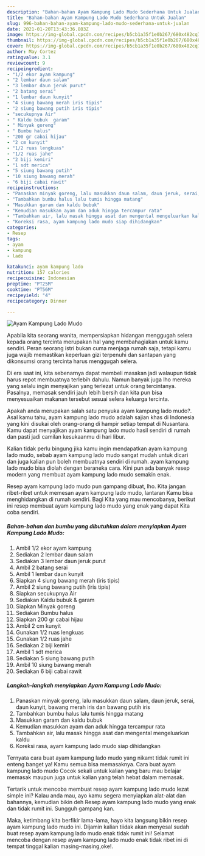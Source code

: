 ```yaml
---
description: "Bahan-bahan Ayam Kampung Lado Mudo Sederhana Untuk Jualan"
title: "Bahan-bahan Ayam Kampung Lado Mudo Sederhana Untuk Jualan"
slug: 996-bahan-bahan-ayam-kampung-lado-mudo-sederhana-untuk-jualan
date: 2021-01-20T13:43:36.803Z
image: https://img-global.cpcdn.com/recipes/b5cb1a35f1e0b267/680x482cq70/ayam-kampung-lado-mudo-foto-resep-utama.jpg
thumbnail: https://img-global.cpcdn.com/recipes/b5cb1a35f1e0b267/680x482cq70/ayam-kampung-lado-mudo-foto-resep-utama.jpg
cover: https://img-global.cpcdn.com/recipes/b5cb1a35f1e0b267/680x482cq70/ayam-kampung-lado-mudo-foto-resep-utama.jpg
author: May Cortez
ratingvalue: 3.1
reviewcount: 9
recipeingredient:
- "1/2 ekor ayam kampung"
- "2 lembar daun salam"
- "3 lembar daun jeruk purut"
- "2 batang serai"
- "1 lembar daun kunyit"
- "4 siung bawang merah iris tipis"
- "2 siung bawang putih iris tipis"
- "secukupnya Air"
- " Kaldu bubuk  garam"
- " Minyak goreng"
- " Bumbu halus"
- "200 gr cabai hijau"
- "2 cm kunyit"
- "1/2 ruas lengkuas"
- "1/2 ruas jahe"
- "2 biji kemiri"
- "1 sdt merica"
- "5 siung bawang putih"
- "10 siung bawang merah"
- "6 biji cabai rawit"
recipeinstructions:
- "Panaskan minyak goreng, lalu masukkan daun salam, daun jeruk, serai, daun kunyit, bawang merah iris dan bawang putih iris"
- "Tambahkan bumbu halus lalu tumis hingga matang"
- "Masukkan garam dan kaldu bubuk"
- "Kemudian masukkan ayam dan aduk hingga tercampur rata"
- "Tambahkan air, lalu masak hingga asat dan mengental mengeluarkan kaldu"
- "Koreksi rasa, ayam kampung lado mudo siap dihidangkan"
categories:
- Resep
tags:
- ayam
- kampung
- lado

katakunci: ayam kampung lado 
nutrition: 157 calories
recipecuisine: Indonesian
preptime: "PT25M"
cooktime: "PT56M"
recipeyield: "4"
recipecategory: Dinner

---
```



![Ayam Kampung Lado Mudo](https://img-global.cpcdn.com/recipes/b5cb1a35f1e0b267/680x482cq70/ayam-kampung-lado-mudo-foto-resep-utama.jpg)

Apabila kita seorang wanita, mempersiapkan hidangan menggugah selera kepada orang tercinta merupakan hal yang membahagiakan untuk kamu sendiri. Peran seorang istri bukan cuma menjaga rumah saja, tetapi kamu juga wajib memastikan keperluan gizi terpenuhi dan santapan yang dikonsumsi orang tercinta harus menggugah selera.

Di era  saat ini, kita sebenarnya dapat membeli masakan jadi walaupun tidak harus repot membuatnya terlebih dahulu. Namun banyak juga lho mereka yang selalu ingin menyajikan yang terlezat untuk orang tercintanya. Pasalnya, memasak sendiri jauh lebih bersih dan kita pun bisa menyesuaikan makanan tersebut sesuai selera keluarga tercinta. 



Apakah anda merupakan salah satu penyuka ayam kampung lado mudo?. Asal kamu tahu, ayam kampung lado mudo adalah sajian khas di Indonesia yang kini disukai oleh orang-orang di hampir setiap tempat di Nusantara. Kamu dapat menyajikan ayam kampung lado mudo hasil sendiri di rumah dan pasti jadi camilan kesukaanmu di hari libur.

Kalian tidak perlu bingung jika kamu ingin mendapatkan ayam kampung lado mudo, sebab ayam kampung lado mudo sangat mudah untuk dicari dan juga kalian pun boleh membuatnya sendiri di rumah. ayam kampung lado mudo bisa diolah dengan beraneka cara. Kini pun ada banyak resep modern yang membuat ayam kampung lado mudo semakin enak.

Resep ayam kampung lado mudo pun gampang dibuat, lho. Kita jangan ribet-ribet untuk memesan ayam kampung lado mudo, lantaran Kamu bisa menghidangkan di rumah sendiri. Bagi Kita yang mau mencobanya, berikut ini resep membuat ayam kampung lado mudo yang enak yang dapat Kita coba sendiri.

<!--inarticleads1-->

##### Bahan-bahan dan bumbu yang dibutuhkan dalam menyiapkan Ayam Kampung Lado Mudo:

1. Ambil 1/2 ekor ayam kampung
1. Sediakan 2 lembar daun salam
1. Sediakan 3 lembar daun jeruk purut
1. Ambil 2 batang serai
1. Ambil 1 lembar daun kunyit
1. Siapkan 4 siung bawang merah (iris tipis)
1. Ambil 2 siung bawang putih (iris tipis)
1. Siapkan secukupnya Air
1. Sediakan  Kaldu bubuk &amp; garam
1. Siapkan  Minyak goreng
1. Sediakan  Bumbu halus
1. Siapkan 200 gr cabai hijau
1. Ambil 2 cm kunyit
1. Gunakan 1/2 ruas lengkuas
1. Gunakan 1/2 ruas jahe
1. Sediakan 2 biji kemiri
1. Ambil 1 sdt merica
1. Sediakan 5 siung bawang putih
1. Ambil 10 siung bawang merah
1. Sediakan 6 biji cabai rawit




<!--inarticleads2-->

##### Langkah-langkah menyiapkan Ayam Kampung Lado Mudo:

1. Panaskan minyak goreng, lalu masukkan daun salam, daun jeruk, serai, daun kunyit, bawang merah iris dan bawang putih iris
1. Tambahkan bumbu halus lalu tumis hingga matang
1. Masukkan garam dan kaldu bubuk
1. Kemudian masukkan ayam dan aduk hingga tercampur rata
1. Tambahkan air, lalu masak hingga asat dan mengental mengeluarkan kaldu
1. Koreksi rasa, ayam kampung lado mudo siap dihidangkan




Ternyata cara buat ayam kampung lado mudo yang nikamt tidak rumit ini enteng banget ya! Kamu semua bisa memasaknya. Cara buat ayam kampung lado mudo Cocok sekali untuk kalian yang baru mau belajar memasak maupun juga untuk kalian yang telah hebat dalam memasak.

Tertarik untuk mencoba membuat resep ayam kampung lado mudo lezat simple ini? Kalau anda mau, ayo kamu segera menyiapkan alat-alat dan bahannya, kemudian bikin deh Resep ayam kampung lado mudo yang enak dan tidak rumit ini. Sungguh gampang kan. 

Maka, ketimbang kita berfikir lama-lama, hayo kita langsung bikin resep ayam kampung lado mudo ini. Dijamin kalian tiidak akan menyesal sudah buat resep ayam kampung lado mudo enak tidak rumit ini! Selamat mencoba dengan resep ayam kampung lado mudo enak tidak ribet ini di tempat tinggal kalian masing-masing,oke!.

